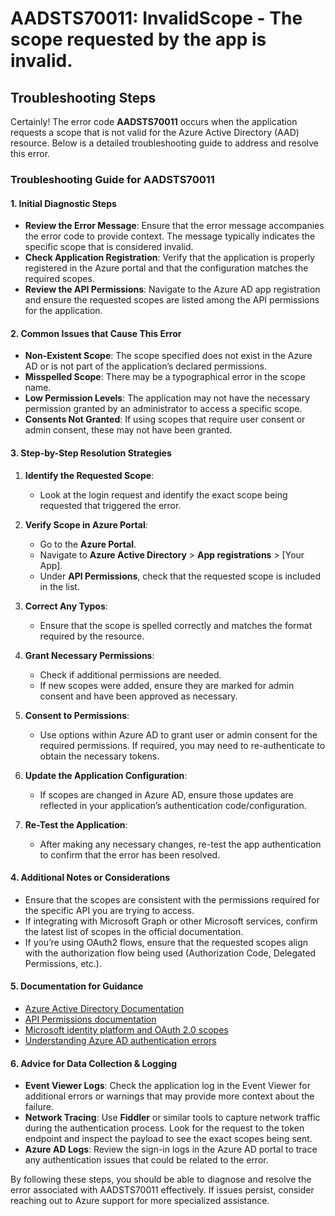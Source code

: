 
# AADSTS70011: InvalidScope - The scope requested by the app is invalid.


## Troubleshooting Steps
Certainly! The error code **AADSTS70011** occurs when the application requests a scope that is not valid for the Azure Active Directory (AAD) resource. Below is a detailed troubleshooting guide to address and resolve this error.

### **Troubleshooting Guide for AADSTS70011**

#### **1. Initial Diagnostic Steps**
- **Review the Error Message**: Ensure that the error message accompanies the error code to provide context. The message typically indicates the specific scope that is considered invalid.
- **Check Application Registration**: Verify that the application is properly registered in the Azure portal and that the configuration matches the required scopes.
- **Review the API Permissions**: Navigate to the Azure AD app registration and ensure the requested scopes are listed among the API permissions for the application.

#### **2. Common Issues that Cause This Error**
- **Non-Existent Scope**: The scope specified does not exist in the Azure AD or is not part of the application’s declared permissions.
- **Misspelled Scope**: There may be a typographical error in the scope name.
- **Low Permission Levels**: The application may not have the necessary permission granted by an administrator to access a specific scope.
- **Consents Not Granted**: If using scopes that require user consent or admin consent, these may not have been granted.

#### **3. Step-by-Step Resolution Strategies**
1. **Identify the Requested Scope**:
   - Look at the login request and identify the exact scope being requested that triggered the error.

2. **Verify Scope in Azure Portal**:
   - Go to the **Azure Portal**.
   - Navigate to **Azure Active Directory** > **App registrations** > [Your App].
   - Under **API Permissions**, check that the requested scope is included in the list.

3. **Correct Any Typos**:
   - Ensure that the scope is spelled correctly and matches the format required by the resource.

4. **Grant Necessary Permissions**:
   - Check if additional permissions are needed.
   - If new scopes were added, ensure they are marked for admin consent and have been approved as necessary.

5. **Consent to Permissions**:
   - Use options within Azure AD to grant user or admin consent for the required permissions. If required, you may need to re-authenticate to obtain the necessary tokens.

6. **Update the Application Configuration**:
   - If scopes are changed in Azure AD, ensure those updates are reflected in your application’s authentication code/configuration.

7. **Re-Test the Application**:
   - After making any necessary changes, re-test the app authentication to confirm that the error has been resolved.

#### **4. Additional Notes or Considerations**
- Ensure that the scopes are consistent with the permissions required for the specific API you are trying to access.
- If integrating with Microsoft Graph or other Microsoft services, confirm the latest list of scopes in the official documentation.
- If you’re using OAuth2 flows, ensure that the requested scopes align with the authorization flow being used (Authorization Code, Delegated Permissions, etc.).

#### **5. Documentation for Guidance**
- [Azure Active Directory Documentation](https://docs.microsoft.com/en-us/azure/active-directory/develop/)
- [API Permissions documentation](https://docs.microsoft.com/en-us/azure/active-directory/develop/v2-app-permissions-and-admin-consent)
- [Microsoft identity platform and OAuth 2.0 scopes](https://docs.microsoft.com/en-us/azure/active-directory/develop/scopes)
- [Understanding Azure AD authentication errors](https://docs.microsoft.com/en-us/azure/active-directory/develop/scenario-desktop-authentication)

#### **6. Advice for Data Collection & Logging**
- **Event Viewer Logs**: Check the application log in the Event Viewer for additional errors or warnings that may provide more context about the failure.
- **Network Tracing**: Use **Fiddler** or similar tools to capture network traffic during the authentication process. Look for the request to the token endpoint and inspect the payload to see the exact scopes being sent.
- **Azure AD Logs**: Review the sign-in logs in the Azure AD portal to trace any authentication issues that could be related to the error.

By following these steps, you should be able to diagnose and resolve the error associated with AADSTS70011 effectively. If issues persist, consider reaching out to Azure support for more specialized assistance.